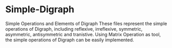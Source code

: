 # Simple-Digraph
Simple Operations and Elements of Digraph
These files represent the simple operations of Digraph, including reflexive, irreflexive, symmetric, asymmetric, antisymmetric and tranistive. Using Matrix Operation as tool, the simple operations of Digraph can be easily implemented.
